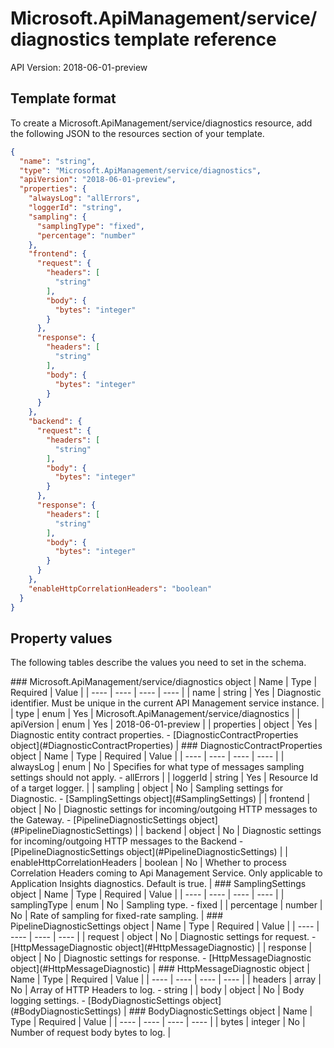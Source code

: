 # Microsoft.ApiManagement/service/diagnostics template reference
API Version: 2018-06-01-preview
## Template format

To create a Microsoft.ApiManagement/service/diagnostics resource, add the following JSON to the resources section of your template.

```json
{
  "name": "string",
  "type": "Microsoft.ApiManagement/service/diagnostics",
  "apiVersion": "2018-06-01-preview",
  "properties": {
    "alwaysLog": "allErrors",
    "loggerId": "string",
    "sampling": {
      "samplingType": "fixed",
      "percentage": "number"
    },
    "frontend": {
      "request": {
        "headers": [
          "string"
        ],
        "body": {
          "bytes": "integer"
        }
      },
      "response": {
        "headers": [
          "string"
        ],
        "body": {
          "bytes": "integer"
        }
      }
    },
    "backend": {
      "request": {
        "headers": [
          "string"
        ],
        "body": {
          "bytes": "integer"
        }
      },
      "response": {
        "headers": [
          "string"
        ],
        "body": {
          "bytes": "integer"
        }
      }
    },
    "enableHttpCorrelationHeaders": "boolean"
  }
}
```
## Property values

The following tables describe the values you need to set in the schema.

<a id="Microsoft.ApiManagement/service/diagnostics" />
### Microsoft.ApiManagement/service/diagnostics object
|  Name | Type | Required | Value |
|  ---- | ---- | ---- | ---- |
|  name | string | Yes | Diagnostic identifier. Must be unique in the current API Management service instance. |
|  type | enum | Yes | Microsoft.ApiManagement/service/diagnostics |
|  apiVersion | enum | Yes | 2018-06-01-preview |
|  properties | object | Yes | Diagnostic entity contract properties. - [DiagnosticContractProperties object](#DiagnosticContractProperties) |


<a id="DiagnosticContractProperties" />
### DiagnosticContractProperties object
|  Name | Type | Required | Value |
|  ---- | ---- | ---- | ---- |
|  alwaysLog | enum | No | Specifies for what type of messages sampling settings should not apply. - allErrors |
|  loggerId | string | Yes | Resource Id of a target logger. |
|  sampling | object | No | Sampling settings for Diagnostic. - [SamplingSettings object](#SamplingSettings) |
|  frontend | object | No | Diagnostic settings for incoming/outgoing HTTP messages to the Gateway. - [PipelineDiagnosticSettings object](#PipelineDiagnosticSettings) |
|  backend | object | No | Diagnostic settings for incoming/outgoing HTTP messages to the Backend - [PipelineDiagnosticSettings object](#PipelineDiagnosticSettings) |
|  enableHttpCorrelationHeaders | boolean | No | Whether to process Correlation Headers coming to Api Management Service. Only applicable to Application Insights diagnostics. Default is true. |


<a id="SamplingSettings" />
### SamplingSettings object
|  Name | Type | Required | Value |
|  ---- | ---- | ---- | ---- |
|  samplingType | enum | No | Sampling type. - fixed |
|  percentage | number | No | Rate of sampling for fixed-rate sampling. |


<a id="PipelineDiagnosticSettings" />
### PipelineDiagnosticSettings object
|  Name | Type | Required | Value |
|  ---- | ---- | ---- | ---- |
|  request | object | No | Diagnostic settings for request. - [HttpMessageDiagnostic object](#HttpMessageDiagnostic) |
|  response | object | No | Diagnostic settings for response. - [HttpMessageDiagnostic object](#HttpMessageDiagnostic) |


<a id="HttpMessageDiagnostic" />
### HttpMessageDiagnostic object
|  Name | Type | Required | Value |
|  ---- | ---- | ---- | ---- |
|  headers | array | No | Array of HTTP Headers to log. - string |
|  body | object | No | Body logging settings. - [BodyDiagnosticSettings object](#BodyDiagnosticSettings) |


<a id="BodyDiagnosticSettings" />
### BodyDiagnosticSettings object
|  Name | Type | Required | Value |
|  ---- | ---- | ---- | ---- |
|  bytes | integer | No | Number of request body bytes to log. |

